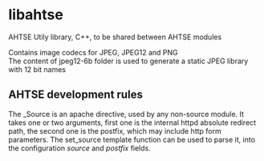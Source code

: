 # libahtse

AHTSE Utily library, C++, to be shared between AHTSE modules

Contains image codecs for JPEG, JPEG12 and PNG  
The content of jpeg12-6b folder is used to generate a static JPEG library with 12 bit names

## AHTSE development rules

The _Source is an apache directive, used by any non-source module.  It takes one or two 
arguments, first one is the internal httpd absolute redirect path, the second one is the 
postfix, which may include http form parameters.  The set_source template function can 
be used to parse it, into the configuration _source_ and _postfix_ fields.  
